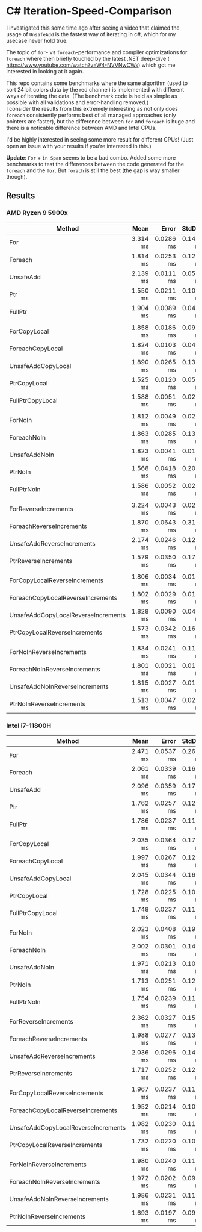 # C# Iteration-Speed-Comparison

I investigated this some time ago after seeing a video that claimed the usage of `UnsafeAdd` is the fastest way of iterating in c#, which for my usecase never hold true.  

The topic of `for`- vs `foreach`-performance and compiler optimizations for `foreach` where then briefly touched by the latest .NET deep-dive ( https://www.youtube.com/watch?v=W4-NVVNwCWs) which got me interested in looking at it again.   

This repo contains some benchmarks where the same algorithm (used to sort 24 bit colors data by the red channel) is implemented with different ways of iterating the data. (The benchmark code is held as simple as possible with all validations and error-handling removed.)   
I consider the results from this extremely interesting as not only does `foreach` consistently performs best of all managed approaches (only pointers are faster), but the difference between `for` and `foreach` is huge and there is a noticable difference between AMD and Intel CPUs.   

I'd be highly interested in seeing some more result for different CPUs! (Just open an issue with your results if you're interested in this.)

**Update**: `For` + `in Span` seems to be a bad combo. Added some more benchmarks to test the differences between the code generated for the `foreach` and the `for`. But `forach` is still the best (the gap is way smaller though).

## Results

### AMD Ryzen 9 5900x

| Method                              | Mean     | Error     | StdDev    | Median   | Allocated |
|------------------------------------ |---------:|----------:|----------:|---------:|----------:|
| For                                 | 3.314 ms | 0.0286 ms | 0.1432 ms | 3.239 ms |     736 B |
| Foreach                             | 1.814 ms | 0.0253 ms | 0.1267 ms | 1.750 ms |     736 B |
| UnsafeAdd                           | 2.139 ms | 0.0111 ms | 0.0533 ms | 2.122 ms |     736 B |
| Ptr                                 | 1.550 ms | 0.0211 ms | 0.1030 ms | 1.507 ms |     736 B |
| FullPtr                             | 1.904 ms | 0.0089 ms | 0.0420 ms | 1.889 ms |     736 B |
|                                     |          |           |           |          |           |
| ForCopyLocal                        | 1.858 ms | 0.0186 ms | 0.0904 ms | 1.817 ms |     736 B |
| ForeachCopyLocal                    | 1.824 ms | 0.0103 ms | 0.0488 ms | 1.806 ms |     736 B |
| UnsafeAddCopyLocal                  | 1.890 ms | 0.0265 ms | 0.1313 ms | 1.827 ms |     736 B |
| PtrCopyLocal                        | 1.525 ms | 0.0120 ms | 0.0561 ms | 1.503 ms |     736 B |
| FullPtrCopyLocal                    | 1.588 ms | 0.0051 ms | 0.0239 ms | 1.579 ms |     736 B |
|                                     |          |           |           |          |           |
| ForNoIn                             | 1.812 ms | 0.0049 ms | 0.0233 ms | 1.804 ms |     736 B |
| ForeachNoIn                         | 1.863 ms | 0.0285 ms | 0.1362 ms | 1.821 ms |     736 B |
| UnsafeAddNoIn                       | 1.823 ms | 0.0041 ms | 0.0197 ms | 1.817 ms |     736 B |
| PtrNoIn                             | 1.568 ms | 0.0418 ms | 0.2032 ms | 1.506 ms |     736 B |
| FullPtrNoIn                         | 1.586 ms | 0.0052 ms | 0.0249 ms | 1.578 ms |     736 B |
|                                     |          |           |           |          |           |
| ForReverseIncrements                | 3.224 ms | 0.0043 ms | 0.0215 ms | 3.219 ms |     736 B |
| ForeachReverseIncrements            | 1.870 ms | 0.0643 ms | 0.3183 ms | 1.738 ms |     736 B |
| UnsafeAddReverseIncrements          | 2.174 ms | 0.0246 ms | 0.1201 ms | 2.129 ms |     736 B |
| PtrReverseIncrements                | 1.579 ms | 0.0350 ms | 0.1736 ms | 1.509 ms |     736 B |
|                                     |          |           |           |          |           |
| ForCopyLocalReverseIncrements       | 1.806 ms | 0.0034 ms | 0.0163 ms | 1.800 ms |     736 B |
| ForeachCopyLocalReverseIncrements   | 1.802 ms | 0.0029 ms | 0.0139 ms | 1.797 ms |     736 B |
| UnsafeAddCopyLocalReverseIncrements | 1.828 ms | 0.0090 ms | 0.0430 ms | 1.815 ms |     736 B |
| PtrCopyLocalReverseIncrements       | 1.573 ms | 0.0342 ms | 0.1692 ms | 1.501 ms |     736 B |
|                                     |          |           |           |          |           |
| ForNoInReverseIncrements            | 1.834 ms | 0.0241 ms | 0.1154 ms | 1.800 ms |     736 B |
| ForeachNoInReverseIncrements        | 1.801 ms | 0.0021 ms | 0.0104 ms | 1.797 ms |     736 B |
| UnsafeAddNoInReverseIncrements      | 1.815 ms | 0.0027 ms | 0.0133 ms | 1.811 ms |     736 B |
| PtrNoInReverseIncrements            | 1.513 ms | 0.0047 ms | 0.0228 ms | 1.504 ms |     736 B |



### Intel i7-11800H

| Method                              | Mean     | Error     | StdDev    | Median   | Allocated |
|------------------------------------ |---------:|----------:|----------:|---------:|----------:|
| For                                 | 2.471 ms | 0.0537 ms | 0.2630 ms | 2.399 ms |     736 B |
| Foreach                             | 2.061 ms | 0.0339 ms | 0.1637 ms | 2.016 ms |     736 B |
| UnsafeAdd                           | 2.096 ms | 0.0359 ms | 0.1744 ms | 2.035 ms |     736 B |
| Ptr                                 | 1.762 ms | 0.0257 ms | 0.1248 ms | 1.717 ms |     736 B |
| FullPtr                             | 1.786 ms | 0.0237 ms | 0.1139 ms | 1.750 ms |     736 B |
|                                     |          |           |           |          |           |
| ForCopyLocal                        | 2.035 ms | 0.0364 ms | 0.1775 ms | 1.969 ms |     736 B |
| ForeachCopyLocal                    | 1.997 ms | 0.0267 ms | 0.1291 ms | 1.947 ms |     736 B |
| UnsafeAddCopyLocal                  | 2.045 ms | 0.0344 ms | 0.1674 ms | 1.984 ms |     400 B |
| PtrCopyLocal                        | 1.728 ms | 0.0225 ms | 0.1099 ms | 1.686 ms |     736 B |
| FullPtrCopyLocal                    | 1.748 ms | 0.0237 ms | 0.1142 ms | 1.704 ms |     736 B |
|                                     |          |           |           |          |           |
| ForNoIn                             | 2.023 ms | 0.0408 ms | 0.1989 ms | 1.952 ms |     736 B |
| ForeachNoIn                         | 2.002 ms | 0.0301 ms | 0.1460 ms | 1.946 ms |     736 B |
| UnsafeAddNoIn                       | 1.971 ms | 0.0213 ms | 0.1022 ms | 1.931 ms |     736 B |
| PtrNoIn                             | 1.713 ms | 0.0251 ms | 0.1212 ms | 1.668 ms |     736 B |
| FullPtrNoIn                         | 1.754 ms | 0.0239 ms | 0.1161 ms | 1.706 ms |     736 B |
|                                     |          |           |           |          |           |
| ForReverseIncrements                | 2.362 ms | 0.0327 ms | 0.1599 ms | 2.296 ms |     736 B |
| ForeachReverseIncrements            | 1.988 ms | 0.0277 ms | 0.1348 ms | 1.940 ms |      64 B |
| UnsafeAddReverseIncrements          | 2.036 ms | 0.0296 ms | 0.1411 ms | 2.005 ms |     736 B |
| PtrReverseIncrements                | 1.717 ms | 0.0252 ms | 0.1220 ms | 1.675 ms |     736 B |
|                                     |          |           |           |          |           |
| ForCopyLocalReverseIncrements       | 1.967 ms | 0.0237 ms | 0.1141 ms | 1.928 ms |     736 B |
| ForeachCopyLocalReverseIncrements   | 1.952 ms | 0.0214 ms | 0.1033 ms | 1.919 ms |     736 B |
| UnsafeAddCopyLocalReverseIncrements | 1.982 ms | 0.0230 ms | 0.1110 ms | 1.936 ms |     736 B |
| PtrCopyLocalReverseIncrements       | 1.732 ms | 0.0220 ms | 0.1064 ms | 1.722 ms |     736 B |
|                                     |          |           |           |          |           |
| ForNoInReverseIncrements            | 1.980 ms | 0.0240 ms | 0.1149 ms | 1.962 ms |     736 B |
| ForeachNoInReverseIncrements        | 1.972 ms | 0.0202 ms | 0.0959 ms | 1.965 ms |     736 B |
| UnsafeAddNoInReverseIncrements      | 1.986 ms | 0.0231 ms | 0.1112 ms | 1.950 ms |     736 B |
| PtrNoInReverseIncrements            | 1.693 ms | 0.0197 ms | 0.0945 ms | 1.659 ms |     736 B |